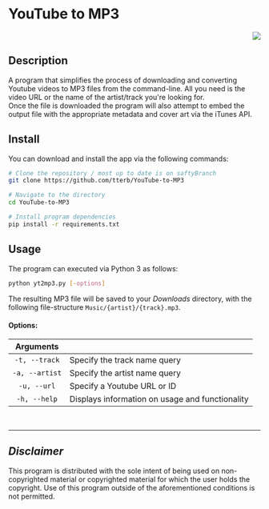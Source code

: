 # YouTube to MP3

<p align="right"><a href="https://www.python.org/downloads/release/python-360/"><img src="https://img.shields.io/badge/Python-3.6-blue.svg"/></a></p>  

## Description  
A program that simplifies the process of downloading and converting Youtube videos to MP3 files from the command-line. All you need is the video URL or the name of the artist/track you're looking for.  
Once the file is downloaded the program will also attempt to embed the output file with the appropriate metadata and cover art via the iTunes API.  


## Install  
You can download and install the app via the following commands:  

```sh
# Clone the repository / most up to date is on saftyBranch
git clone https://github.com/tterb/YouTube-to-MP3

# Navigate to the directory
cd YouTube-to-MP3

# Install program dependencies
pip install -r requirements.txt
```

## Usage  
The program can executed via Python 3 as follows:  
```sh
python yt2mp3.py [-options]
```

The resulting MP3 file will be saved to your *Downloads* directory, with the following file-structure `Music/{artist}/{track}.mp3`.  

#### Options:  

| Arguments      |                                                    |
|:--------------:|----------------------------------------------------|
| `-t, --track`  | Specify the track name query                       |
| `-a, --artist` | Specify the artist name query                      |
| `-u, --url`    | Specify a Youtube URL or ID                        |
| `-h, --help`   | Displays information on usage and functionality    |  


<br>  

----

## *Disclaimer*
This program is distributed with the sole intent of being used on non-copyrighted material or copyrighted material for which the user holds the copyright. Use of this program outside of the aforementioned conditions is not permitted.

